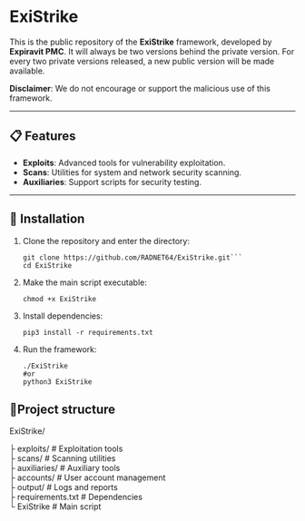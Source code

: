 # ExiStrike

This is the public repository of the **ExiStrike** framework, developed by **Expiravit PMC**. It will always be two versions behind the private version. For every two private versions released, a new public version will be made available.

**Disclaimer**: We do not encourage or support the malicious use of this framework.

---

## 📋 Features

- **Exploits**: Advanced tools for vulnerability exploitation.
- **Scans**: Utilities for system and network security scanning.
- **Auxiliaries**: Support scripts for security testing.

---

## 🚀 Installation

1. Clone the repository and enter the directory:
   ```
   git clone https://github.com/RADNET64/ExiStrike.git```
   cd ExiStrike
2. Make the main script executable:
   ```
   chmod +x ExiStrike
3. Install dependencies:
   ```
   pip3 install -r requirements.txt
4. Run the framework:
   ```
   ./ExiStrike
   #or
   python3 ExiStrike

## 📍Project structure
ExiStrike/

├ exploits/         # Exploitation tools  
├ scans/            # Scanning utilities  
├ auxiliaries/      # Auxiliary tools  
├ accounts/         # User account management  
├ output/           # Logs and reports  
├ requirements.txt  # Dependencies  
└ ExiStrike         # Main script  
